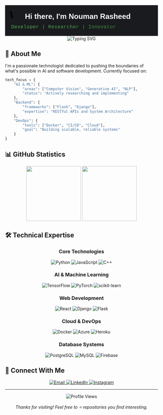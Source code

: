 # <div align="center">

<!-- Header SVG - Creates a stylized header with animated wave -->
<svg xmlns="http://www.w3.org/2000/svg" viewBox="0 0 1000 200">
  <rect width="1000" height="200" fill="#1a1b1e" />
  <g transform="translate(40, 70) scale(0.8)">
    <text font-size="50">👋</text>
    <animateTransform 
      attributeName="transform"
      type="rotate"
      from="-10 60 70"
      to="10 60 70"
      dur="2s"
      repeatCount="indefinite"
      additive="sum" />
  </g>
  <text x="130" y="90" fill="white" font-family="Arial, sans-serif" font-size="48" font-weight="bold">
    Hi there, I'm Nouman Rasheed
  </text>
  <defs>
    <linearGradient id="subtitle-gradient" x1="0%" y1="0%" x2="100%" y2="0%">
      <stop offset="0%" style="stop-color:#4CAF50" />
      <stop offset="50%" style="stop-color:#45a049" />
      <stop offset="100%" style="stop-color:#388E3C" />
    </linearGradient>
  </defs>
  <text x="40" y="150" fill="url(#subtitle-gradient)" font-family="'Courier New', monospace" font-size="32" letter-spacing="1">
    Developer | Researcher | Innovator
  </text>
</svg>

<!-- Dynamic typing effect -->
<div align="center">
    <img src="https://readme-typing-svg.herokuapp.com?font=Fira+Code&weight=500&size=25&pause=1000&color=39D353&center=true&vCenter=true&width=500&lines=Computer+Vision+%7C+Gen+AI+%7C+NLP;Always+learning%2C+always+growing" alt="Typing SVG" />
</div>

</div>

## 🚀 About Me

I'm a passionate technologist dedicated to pushing the boundaries of what's possible in AI and software development. Currently focused on:

```python
tech_focus = {
    "AI & ML": {
        "areas": ["Computer Vision", "Generative AI", "NLP"],
        "status": "Actively researching and implementing"
    },
    "Backend": {
        "frameworks": ["Flask", "Django"],
        "expertise": "RESTful APIs and System Architecture"
    },
    "DevOps": {
        "tools": ["Docker", "CI/CD", "Cloud"],
        "goal": "Building scalable, reliable systems"
    }
}
```

## 📊 GitHub Statistics

<div align="center">
  <img height="180em" src="https://github-readme-stats.vercel.app/api?username=Nouman945&theme=github_dark&show_icons=true&hide_border=true&count_private=true&include_all_commits=true&custom_title=GitHub Statistics"/>
  
  <img height="180em" src="https://github-readme-streak-stats.herokuapp.com/?user=Nouman945&theme=github-dark&hide_border=true"/>
</div>

## 🛠️ Technical Expertise

<div align="center">

### Core Technologies
![Python](https://img.shields.io/badge/Python-3776AB?style=for-the-badge&logo=python&logoColor=white)
![JavaScript](https://img.shields.io/badge/JavaScript-F7DF1E?style=for-the-badge&logo=javascript&logoColor=black)
![C++](https://img.shields.io/badge/C++-00599C?style=for-the-badge&logo=cplusplus&logoColor=white)

### AI & Machine Learning
![TensorFlow](https://img.shields.io/badge/TensorFlow-FF6F00?style=for-the-badge&logo=tensorflow&logoColor=white)
![PyTorch](https://img.shields.io/badge/PyTorch-EE4C2C?style=for-the-badge&logo=pytorch&logoColor=white)
![scikit-learn](https://img.shields.io/badge/scikit--learn-F7931E?style=for-the-badge&logo=scikit-learn&logoColor=white)

### Web Development
![React](https://img.shields.io/badge/React-61DAFB?style=for-the-badge&logo=react&logoColor=black)
![Django](https://img.shields.io/badge/Django-092E20?style=for-the-badge&logo=django&logoColor=white)
![Flask](https://img.shields.io/badge/Flask-000000?style=for-the-badge&logo=flask&logoColor=white)

### Cloud & DevOps
![Docker](https://img.shields.io/badge/Docker-2496ED?style=for-the-badge&logo=docker&logoColor=white)
![Azure](https://img.shields.io/badge/Azure-0089D6?style=for-the-badge&logo=microsoft-azure&logoColor=white)
![Heroku](https://img.shields.io/badge/Heroku-430098?style=for-the-badge&logo=heroku&logoColor=white)

### Database Systems
![PostgreSQL](https://img.shields.io/badge/PostgreSQL-316192?style=for-the-badge&logo=postgresql&logoColor=white)
![MySQL](https://img.shields.io/badge/MySQL-4479A1?style=for-the-badge&logo=mysql&logoColor=white)
![Firebase](https://img.shields.io/badge/Firebase-FFCA28?style=for-the-badge&logo=firebase&logoColor=black)

</div>

## 🤝 Connect With Me

<div align="center">
  <a href="mailto:muhmmadnouman945@gmail.com">
    <img src="https://img.shields.io/badge/Gmail-D14836?style=for-the-badge&logo=gmail&logoColor=white" alt="Email"/>
  </a>
  <a href="https://www.linkedin.com/in/nouman-rasheed-5a003b157">
    <img src="https://img.shields.io/badge/LinkedIn-0077B5?style=for-the-badge&logo=linkedin&logoColor=white" alt="LinkedIn"/>
  </a>
  <a href="https://www.instagram.com/_nouman_r">
    <img src="https://img.shields.io/badge/Instagram-E4405F?style=for-the-badge&logo=instagram&logoColor=white" alt="Instagram"/>
  </a>
</div>

---

<div align="center">
  <img src="https://komarev.com/ghpvc/?username=Nouman945&color=brightgreen&style=flat-square" alt="Profile Views"/>
  <br/><br/>
  <i>Thanks for visiting! Feel free to ⭐ repositories you find interesting.</i>
</div>
